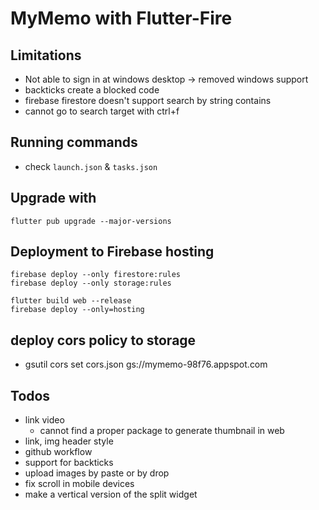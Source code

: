 # MyMemo with Flutter-Fire

## Limitations

- Not able to sign in at windows desktop -> removed windows support
- backticks create a blocked code
- firebase firestore doesn't support search by string contains
- cannot go to search target with ctrl+f

## Running commands

- check `launch.json` & `tasks.json`

## Upgrade with

```
flutter pub upgrade --major-versions
```

## Deployment to Firebase hosting

```
firebase deploy --only firestore:rules
firebase deploy --only storage:rules

flutter build web --release
firebase deploy --only=hosting

```

## deploy cors policy to storage

- gsutil cors set cors.json gs://mymemo-98f76.appspot.com

## Todos

- link video
  - cannot find a proper package to generate thumbnail in web
- link, img header style
- github workflow
- support for backticks
- upload images by paste or by drop
- fix scroll in mobile devices
- make a vertical version of the split widget
